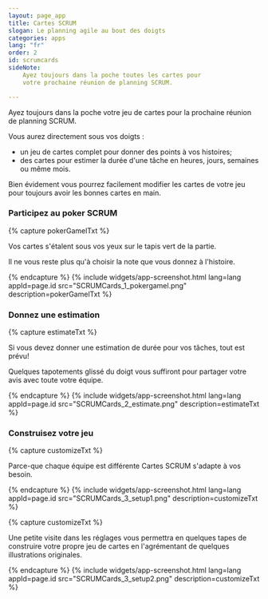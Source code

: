 ```yaml
---
layout: page_app
title: Cartes SCRUM
slogan: Le planning agile au bout des doigts
categories: apps
lang: "fr"
order: 2
id: scrumcards
sideNote:
    Ayez toujours dans la poche toutes les cartes pour 
    votre prochaine réunion de planning SCRUM.

---
```


Ayez toujours dans la poche votre jeu de cartes pour la prochaine réunion de planning SCRUM.

Vous aurez directement sous vos doigts :

- un jeu de cartes complet pour donner des points à vos histoires;
- des cartes pour estimer la durée d'une tâche en heures, jours, semaines ou même mois.

Bien évidement vous pourrez facilement modifier les cartes de votre jeu pour toujours avoir les bonnes cartes en main.

### Participez au poker SCRUM

{% capture pokerGamelTxt %}

Vos cartes s'étalent sous vos yeux sur le tapis vert de la partie.

Il ne vous reste plus qu'à choisir la note que vous donnez à l'histoire.

{% endcapture %}
{% include widgets/app-screenshot.html 
        lang=lang 
        appId=page.id 
        src="SCRUMCards_1_pokergamel.png"
        description=pokerGamelTxt %}

### Donnez une estimation

{% capture estimateTxt %}

Si vous devez donner une estimation de durée pour vos tâches, tout est prévu!

Quelques tapotements glissé du doigt vous suffiront pour partager votre avis avec toute votre équipe.

{% endcapture %}
{% include widgets/app-screenshot.html 
        lang=lang 
        appId=page.id 
        src="SCRUMCards_2_estimate.png"
        description=estimateTxt %}


### Construisez votre jeu

{% capture customizeTxt %}

Parce-que chaque équipe est différente Cartes SCRUM s'adapte à vos besoin. 

{% endcapture %}
{% include widgets/app-screenshot.html 
        lang=lang 
        appId=page.id 
        src="SCRUMCards_3_setup1.png"
        description=customizeTxt %}


{% capture customizeTxt %}

Une petite visite dans les réglages vous permettra en quelques tapes 
de construire votre propre jeu de cartes en l'agrémentant de quelques 
illustrations originales.

{% endcapture %}
{% include widgets/app-screenshot.html 
        lang=lang 
        appId=page.id 
        src="SCRUMCards_3_setup2.png"
        description=customizeTxt %}

